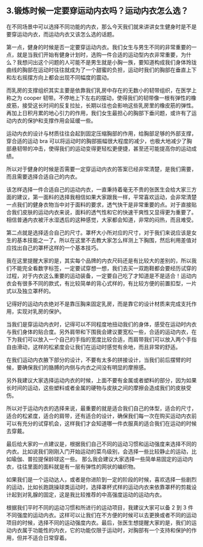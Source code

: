 ## 3.锻炼时候一定要穿运动内衣吗？运动内衣怎么选？
在不同场景中可以选择不同功能的内衣，那么今天我们就来讲讲女生健身时是不是要穿运动内衣，而运动内衣又该怎么选的话题。


第一点，健身的时候是否一定要穿运动内衣。我们女生与男生不同的非常重要的一点，就是当我们开始有健身计划时，选购一件合适的运动型内衣非常重要，为什么？我想问出这个问题的人可能不是男生就是小胸一族，要知道构成我们身体玲珑曲线的胸部在运动时往往就成为了一个甜蜜的负担，运动时我们的胸部在垂直上下和左右摇摆方向上都会出现不同幅度的震动。


而乳房的支撑组织其实主要是依靠我们乳房中存在的无数小的韧带组织，在医学上称之为 cooper 韧带。不停地上下左右的摆动，使得我们的韧带像一根有弹性的橡皮筋，接受这长时间的反复拉扯，长期以往也会影响这些乳房里的橡皮筋的弹性。再加上日积月累的地心引力的作用，我们女生最担心的胸部下垂问题，或许有了运动内衣的保护和支撑作用会延缓一些。


运动内衣的设计与材质往往会起到固定压缩胸部的作用，给胸部足够的外部支撑，穿合适的运动 bra 可以将运动时的胸部振幅很大程度的减少，也极大地减少了胸部悬韧带的冲击，使得我们的运动变得更轻松更便捷，甚至还可能提高你的运动成绩。


所以对于健身的时候是否需要一定穿运动内衣的答案已经非常清楚，是我们需要，而且需要选择合适自己的内衣。


该怎样选择一件合适自己的运动内衣，一直秉持着毫无不贵的张医生会给大家三方面的建议，第一面料的选择我相信如果大家跟我一样，平常喜欢运动，会非常清楚一点我们的健身衣物当中对于面料的要求，透气快干是非常重要的点。对于直接贴合我们皮肤的运动内衣来说，面料的透气性和它的快速干爽性又显得更为重要了。相信普通内衣被汗水湿透后的这种感觉，大家都会知道，非常的闷热，而且难受。 


第二点就是选择适合自己的尺寸。罩杯大小所对应的尺寸，对于我们来说应该是女生的基本技能之一了。所以在这里不去教大家怎么样测上下胸围，然后利用差值对应找出自己的罩杯这样的一个基本技巧。


我在这里提醒大家的是，其实每个品牌的内衣尺码还是有比较大的差别的，所以我们不能完全看数字标签，一定要试穿想一想，我们去买一双跑鞋都会要经历试穿的过程，对于内衣这么重要的运动装备，一定要自己吃了才知道是不是适合！运动内衣会有很多不同的款式，有比较简单的背心式样的，有比较方便的前置扣型，一片式以及独立罩杯的。


记得好的运动内衣绝对不是靠压胸来固定乳房，而是靠它的设计材质来完成支托作用，实现对乳房的保护。


当我们是穿运动内衣时，记得可以不同程度地扭动我们的身体，感受在运动时内衣与我们身体的贴合度。另外肩带和下围我会建议要宽松一些，合适的运动内衣，在下为我们可以放入一个自己的手指的宽度比较合适，而肩带我们可以放入两个手指自由滑动，这样的松紧度会让我们在运动时感觉有余地，而且非常的舒适。


在我们运动内衣腋下部分的设计，不要有太多的拼接设计，当我们前后摆臂的时候，要确保我们的胳膊的内侧与内衣之间没有明显的摩擦感。 


另外我建议大家选择运动内衣的时候，上面不要有金属或者塑料的部分，因为如果长时间的运动，这些塑料或者金属的硬物与皮肤之间的摩擦会造成我们的皮肤受伤。


所以对于运动内衣的选择来说，最重要的就是适合我们自己的体型，适合的尺寸，适合的松紧度，适合的肩带，还有适合的设计，确保我们每一次在购买运动内衣前可以有充分的试穿机会，这样我们才会知道哪一件衣服真的适合我们在运动的时候去穿戴。


最后给大家的一点建议是，根据我们自己不同的运动习惯和运动强度来选择不同的内衣。比如说我们刚刚入门开始运动的菜鸟级别，会选择一些比较静止的运动，比如瑜伽、普拉提保龄球这一些。 那么我会建议大家选择一些简单易固定的运动内衣，往往里面的面料就是有一层有弹性的网状的编织物。


如果我们是一个运动达人，或者是你进阶到一定的阶段的时候，喜欢选择一些剧烈的运动，比如长跑跳操球类运动时，选择罩杯式样的运动内衣来依靠罩杯的剪裁设计起到对乳腺的固定，这是我比较推荐的中高强度运动的运动内衣。


根据我们平时不同的运动习惯和所进行的运动项目，我建议大家可以备 2 到 3 件不同强度的运动内衣。这样可以让我们在不方便的时候可以去更换或者不同的运动项目的时候，选择不同的运动强度内衣。最后，张医生想提醒大家的是，我们的运动内衣属于功能性的内衣，它的功能仅限于运动时，对胸部有一个支持和保护的作用，但并不适合日常穿着。 


